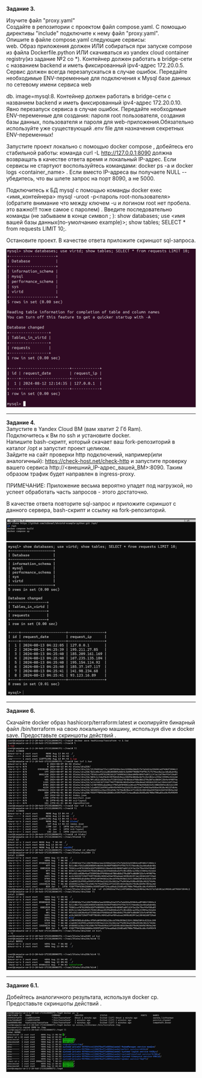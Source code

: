 **Задание 3.**

Изучите файл "proxy.yaml"    
Создайте в репозитории с проектом файл compose.yaml. С помощью директивы "include" подключите к нему файл "proxy.yaml".  
Опишите в файле compose.yaml следующие сервисы:  
web. Образ приложения должен ИЛИ собираться при запуске compose из файла Dockerfile.python ИЛИ скачиваться из yandex cloud container registry(из задание №2 со *). Контейнер должен работать в bridge-сети с названием backend и иметь фиксированный ipv4-адрес 172.20.0.5. Сервис должен всегда перезапускаться в случае ошибок. Передайте необходимые ENV-переменные для подключения к Mysql базе данных по сетевому имени сервиса web  
 
 db. image=mysql:8. Контейнер должен работать в bridge-сети с названием backend и иметь фиксированный ipv4-адрес 172.20.0.10. Явно перезапуск сервиса в случае ошибок. Передайте необходимые ENV-переменные для создания: пароля root пользователя, создания базы данных, пользователя и пароля для web-приложения.Обязательно используйте уже существующий .env file для назначения секретных ENV-переменных!  
 
 Запустите проект локально с помощью docker compose , добейтесь его стабильной работы: команда curl -L http://127.0.0.1:8090 должна возвращать в качестве ответа время и локальный IP-адрес. Если сервисы не стартуют воспользуйтесь командами: docker ps -a  и docker logs <container_name> . Если вместо IP-адреса вы получаете NULL --убедитесь, что вы шлете запрос на порт 8090, а не 5000.  
 
 Подключитесь к БД mysql с помощью команды docker exec <имя_контейнера> mysql -uroot -p<пароль root-пользователя>(обратите внимание что между ключем -u и логином root нет пробела. это важно!!! тоже самое с паролем) . Введите последовательно команды (не забываем в конце символ ; ): show databases; use <имя вашей базы данных(по-умолчанию example)>; show tables; SELECT * from requests LIMIT 10;.  
 
 Остановите проект. В качестве ответа приложите скриншот sql-запроса.
 
![Image alt](https://github.com/sibrael/Netology/blob/0602fb97a795f4c02d453013dd2b6979f4d04df5/docker%20compose1.png)

---

**Задание 4.**  
Запустите в Yandex Cloud ВМ (вам хватит 2 Гб Ram).  
Подключитесь к Вм по ssh и установите docker.  
Напишите bash-скрипт, который скачает ваш fork-репозиторий в каталог /opt и запустит проект целиком.  
Зайдите на сайт проверки http подключений, например(или аналогичный): https://check-host.net/check-http и запустите проверку вашего сервиса http://<внешний_IP-адрес_вашей_ВМ>:8090. Таким образом трафик будет направлен в ingress-proxy. 
 
 ПРИМЕЧАНИЕ: Приложение весьма вероятно упадет под нагрузкой, но успеет обработать часть запросов - этого достаточно.

В качестве ответа повторите sql-запрос и приложите скриншот с данного сервера, bash-скрипт и ссылку на fork-репозиторий.


![Image alt](https://github.com/sibrael/Netology/blob/0602fb97a795f4c02d453013dd2b6979f4d04df5/docker%20compose3.png)
![Image alt](https://github.com/sibrael/Netology/blob/0602fb97a795f4c02d453013dd2b6979f4d04df5/docker%20compose2.png)

---

**Задание 6.**  

Скачайте docker образ hashicorp/terraform:latest и скопируйте бинарный файл /bin/terraform на свою локальную машину, используя dive и docker save. Предоставьте скриншоты действий .
![Image alt](https://github.com/sibrael/Netology/blob/0602fb97a795f4c02d453013dd2b6979f4d04df5/docker%20compose4.png)

---

**Задание 6.1.**

Добейтесь аналогичного результата, используя docker cp.  
Предоставьте скриншоты действий .

![Image alt](https://github.com/sibrael/Netology/blob/0602fb97a795f4c02d453013dd2b6979f4d04df5/docker%20compose5.png)
